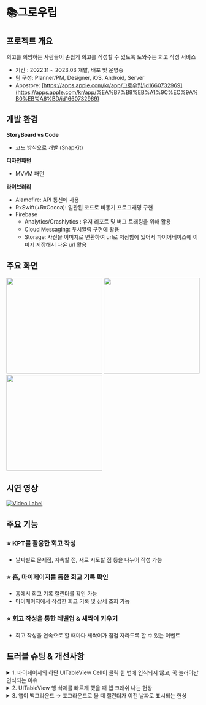 # 📚그로우립

## 프로젝트 개요
회고를 희망하는 사람들이 손쉽게 회고를 작성할 수 있도록 도와주는 회고 작성 서비스

- 기간 : 2022.11 ~ 2023.03 개발, 배포 및 운영중
- 팀 구성: Planner/PM, Designer, iOS, Android, Server
- Appstore: [https://apps.apple.com/kr/app/그로우립/id1660732969](https://apps.apple.com/kr/app/%EA%B7%B8%EB%A1%9C%EC%9A%B0%EB%A6%BD/id1660732969)


## 개발 환경
**StoryBoard vs Code**

- 코드 방식으로 개발 (SnapKit)

**디자인패턴**

- MVVM 패턴

**라이브러리**

- Alamofire: API 통신에 사용
- RxSwift(+RxCocoa): 일관된 코드로 비동기 프로그래밍 구현
- Firebase
   - Analytics/Crashlytics  : 유저 리포트 및 버그 트래킹을 위해 활용
   - Cloud Messaging: 푸시알림 구현에 활용
   - Storage: 사진을 이미지로 변환하여 url로 저장함에 있어서 파이어베이스에 이미지 저장해서 나온 url 활용


## 주요 화면

<img src="https://github.com/runner-be/RunnerBe-iOS/assets/37764504/5c583987-a826-4a9d-b6dd-d24b2dd4f7f2" width="250"/>
<img src="https://github.com/runner-be/RunnerBe-iOS/assets/37764504/c114b295-682f-4e0e-a54e-8454b1918741" width="250"/>
<img src="https://github.com/runner-be/RunnerBe-iOS/assets/37764504/4eb48e18-9d88-4b0b-b64c-58f85a36a902" width="250"/>

## 시연 영상
[![Video Label](http://img.youtube.com/vi/uobFbsYq9Tg/0.jpg)](https://youtu.be/uobFbsYq9Tg)

##  주요 기능

### ⭐️ KPT를 활용한 회고 작성
- 날짜별로 문제점, 지속할 점, 새로 시도할 점 등을 나누어 작성 가능

### ⭐️ 홈, 마이페이지를 통한 회고 기록 확인
- 홈에서 회고 기록 캘린더를 확인 가능
- 마이페이지에서 작성한 회고 기록 및 상세 조회 가능

### ⭐️ 회고 작성을 통한 레벨업 & 새싹이 키우기
- 회고 작성을 연속으로 할 때마다 새싹이가 점점 자라도록 할 수 있는 이벤트


## 트러블 슈팅 & 개선사항

<details><summary>1. 마이페이지의 하단 UITableView Cell이 클릭 한 번에 인식되지 않고, 꾹 눌러야만 인식되는 이슈
</summary>
<br/>
  <img width="348" alt="Untitled (17)" src="https://github.com/paicooha/Growlibb-iOS/assets/37764504/55251d0e-a039-453a-bc0b-dd86febfcaba">

❗️ **문제원인**
- 마이페이지 UIViewController가 상속하는 BaseViewController의 화면 일부 클릭 시 키보드를 사라지게 하는 UITapGestureRecognizer가 테이블뷰의 셀 클릭 gesture와 중복되어 이 인식을 방해한 것이 원인

✅ **해결**
   
<img width="800" alt="Untitled (18)" src="https://github.com/paicooha/Growlibb-iOS/assets/37764504/cc795ae6-3da3-41a6-9324-c0594f09f99e">

- BaseViewController의 UITapGestureRecognizer의 cancelTouchesInView의 속성을 false로 지정하였음
- cancelTouchesInView는 기본값이 true로, 해당 값이 true이면 기존 뷰에서 발생하는 이벤트들을 취소하는 속성이 있어 해당 속성으로 인해 UITableView의 클릭을 방해하게 되므로, 해당 값을 false로 하여 기존 이벤트를 취소하지 않게 처리함
   
</details>

<details><summary>2. UITableView 행 삭제를 빠르게 했을 때 앱 크래쉬 나는 현상
</summary>
<br/>

❗️ **문제원인** <br/>
우선 cell에 해당하는 indexPath가 있을거라 장담하고 강제 언래핑을 한 부분도 지양해야하는 코드이지만,

삭제 버튼을 천천히 누르면 튕기지 않는데, 왜 빠르게 연타하면 튕길까? 를 고민해보기 시작했다.

<img width="500" alt="image (9)" src="https://github.com/paicooha/Growlibb-iOS/assets/37764504/292fdcd1-2b7f-40ca-8868-abfc4544cffa">

- 실제로 내가 저 버튼을 누르고 있는 셀의 indexPath를 콘솔로 찍어보니, 연타했을 때 nil 값이 반환되는 것을 확인할 수 있었음

<img width="500" alt="image (10)" src="https://github.com/paicooha/Growlibb-iOS/assets/37764504/e750b0aa-5d4d-4726-b531-8f2d222e2df8">

- 해당 indexPath를 뜯어보면 '셀이 보이지 않으면 nil을 return한다' 라고 나와있음.
관련해서 검색해보니,

https://stackoverflow.com/questions/41856510/tableviewindexpathforcell-returns-nil-when-clicking-in-cell

- 해당 답변을 보고 추측했을 때 셀을 삭제하면서 테이블뷰가 해당 리스트의 뷰를 다시 그리게 되는 과정이 있는데, 다시 그려내기도 전에 (보이지 않는 상황)에서 셀의 인덱스를 찾으려고 시도했기 때문에 nil을 반환했던 것이 아닐까 하고 추측됨   
   

✅ **해결** <br/>
   
- guard를 쳐서 해당 cell의 indexPath를 받아오지 못할 때, 아무 동작을 하지 않도록 처리하였음.
- 강제 언래핑(!)을 지양하고 옵셔널과 guard, if let을 통해 값의 nil 여부나 예상 값이 아닌지 검증한다음에 사용하는 것이 중요하다는 것을 깨닫게 되었음
   
<img width="500" alt="image (11)" src="https://github.com/paicooha/Growlibb-iOS/assets/37764504/b282b355-b678-4e7b-b7eb-e841f7c32980">
  
</details>

<details><summary>3. 앱이 백그라운드 → 포그라운드로 올 때 캘린더가 이전 날짜로 표시되는 현상
</summary>
<br/>

<img width="300" alt="image (12)" src="https://github.com/paicooha/Growlibb-iOS/assets/37764504/7148cf6d-0a28-4e5a-aedf-17d0ce5939a2">

- 3월 20일에 위 타이틀 23.03.19로 표시 되는 현상 + 홈 달력에서 19일이 오늘 날짜로 표시하는 파란색 원으로 표시되는 현상이 제보되었음
- 앱을 종료하지 않고 백그라운드 상태로 두었다가 다시 진입했을 때 나타나는 현상인 것으로 보아 생명주기 관련 이슈인것으로 확인되어서, 뷰 컨트롤러/앱 생명주기 개념을 다시 되짚어보면서 원인을 찾아보기로 했다.
- 덕분에 [이 포스트](https://devyul.tistory.com/entry/iOS-%EC%95%B1-%EC%83%9D%EB%AA%85%EC%A3%BC%EA%B8%B0-%EB%B7%B0%EC%BB%A8%ED%8A%B8%EB%A1%A4%EB%9F%AC%EC%9D%98-%EC%83%9D%EB%AA%85%EC%A3%BC%EA%B8%B0)도 보완하면서 다시 뷰 컨트롤러 + 앱 생명주기에 대해 이해해보는 계기가 되었다.
   
❗️ **문제원인** <br/>

날짜와 캘린더를 viewDidLoad에서 세팅하게 되면서, 앱이 백그라운드에 있다가 다시 돌아올 때에는 viewDidLoad가 이미 실행되어있고 그 이후에 초기화하는 코드가 실행되지 않으므로 이전 데이터로 남아있었음이 원인

✅ **해결**
 
- 앱이 백그라운드 -> 포그라운드로 다시 돌아오는 경우 / 다른 뷰컨트롤러에서 다시 돌아올 때 날짜가 바뀌었을 때 2가지를 해결해줄 필요가 있었음
- 뷰컨트롤러에서 앱의 생명주기를 어떻게 알까? 해서 알아보니 NotificationCenter 를 이용하게 되는것을 확인해서, 이 개념에 대해 공부해보았다. [공부한 포스팅](https://devyul.tistory.com/entry/iOSSwift-Notification-Center)
- Notification Center의 observer를 등록해서, 앱이 active 상태로 진입했을 때의 Notification을 관찰하게 되면 / 다른 화면에 있다가 다시 돌아올 때 
상단 날짜 타이틀과 캘린더의 오늘 날짜를 바꿔주는 메소드를 실행하도록 했다.

```swift
    private var observer: NSObjectProtocol?

    override func viewDidLoad() {
        super.viewDidLoad()

//앱이 active 상태로 진입했을 때의 Notification Observer 등록
        observer = NotificationCenter.default.addObserver(forName: UIApplication.didBecomeActiveNotification, object: nil, queue: .main) { [unowned self] _ in
            changeTitleAndCalendarDate()
        }
    }

    init(viewModel: HomeViewModel) {
        self.viewModel = viewModel
        self.userKeyChainService = BasicUserKeyChainService.shared
        super.init()
    }

    deinit {//옵저버 해지 -> 메모리 관리if let observer = observer {
            NotificationCenter.default.removeObserver(observer)
        }
    }

    override func viewWillAppear(_ animated: Bool) {//다른 화면에 갔다가 다시 돌아올 때에도 날짜를 바꿔줄 필요가 있으므로 viewWillAppear에서 함수 실행
        changeTitleAndCalendarDate()
    }
```

```swift
    func changeTitleAndCalendarDate(){
        if dateLabel.text != DateUtil.shared.formattedString(for: DateUtil.shared.now, format: .yyMMdd) {//날짜가 달라진 경우 바꿔주기
            dateLabel.text = DateUtil.shared.formattedString(for: DateUtil.shared.now, format: .yyMMdd)
            calendar.appearance.todayColor = .primaryBlue//오늘날짜로 파란 dot 재설정
            calendar.reloadData()
        }
    }
```  
   
<br/>
   

  
</details>

